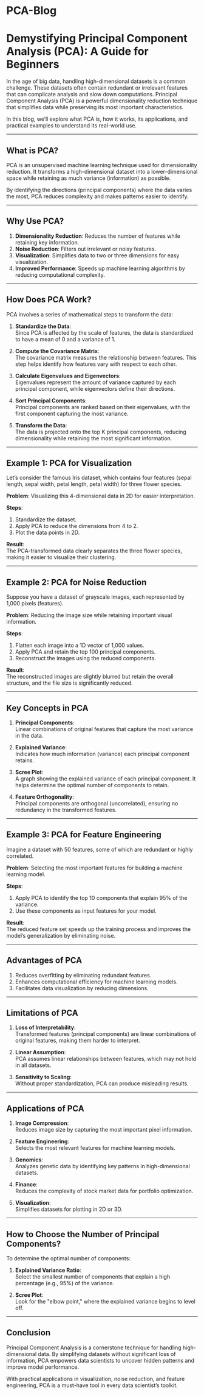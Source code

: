 # PCA-Blog
# Demystifying Principal Component Analysis (PCA): A Guide for Beginners

In the age of big data, handling high-dimensional datasets is a common challenge. These datasets often contain redundant or irrelevant features that can complicate analysis and slow down computations. Principal Component Analysis (PCA) is a powerful dimensionality reduction technique that simplifies data while preserving its most important characteristics.

In this blog, we’ll explore what PCA is, how it works, its applications, and practical examples to understand its real-world use.

---

## What is PCA?

PCA is an unsupervised machine learning technique used for dimensionality reduction. It transforms a high-dimensional dataset into a lower-dimensional space while retaining as much variance (information) as possible.

By identifying the directions (principal components) where the data varies the most, PCA reduces complexity and makes patterns easier to identify.

---

## Why Use PCA?

1. **Dimensionality Reduction**: Reduces the number of features while retaining key information.
2. **Noise Reduction**: Filters out irrelevant or noisy features.
3. **Visualization**: Simplifies data to two or three dimensions for easy visualization.
4. **Improved Performance**: Speeds up machine learning algorithms by reducing computational complexity.

---

## How Does PCA Work?

PCA involves a series of mathematical steps to transform the data:

1. **Standardize the Data**:  
   Since PCA is affected by the scale of features, the data is standardized to have a mean of 0 and a variance of 1.

2. **Compute the Covariance Matrix**:  
   The covariance matrix measures the relationship between features. This step helps identify how features vary with respect to each other.

3. **Calculate Eigenvalues and Eigenvectors**:  
   Eigenvalues represent the amount of variance captured by each principal component, while eigenvectors define their directions.

4. **Sort Principal Components**:  
   Principal components are ranked based on their eigenvalues, with the first component capturing the most variance.

5. **Transform the Data**:  
   The data is projected onto the top K principal components, reducing dimensionality while retaining the most significant information.

---

## Example 1: PCA for Visualization

Let’s consider the famous Iris dataset, which contains four features (sepal length, sepal width, petal length, petal width) for three flower species.

**Problem**: Visualizing this 4-dimensional data in 2D for easier interpretation.

**Steps**:

1. Standardize the dataset.
2. Apply PCA to reduce the dimensions from 4 to 2.
3. Plot the data points in 2D.

**Result**:  
The PCA-transformed data clearly separates the three flower species, making it easier to visualize their clustering.

---

## Example 2: PCA for Noise Reduction

Suppose you have a dataset of grayscale images, each represented by 1,000 pixels (features).

**Problem**: Reducing the image size while retaining important visual information.

**Steps**:

1. Flatten each image into a 1D vector of 1,000 values.
2. Apply PCA and retain the top 100 principal components.
3. Reconstruct the images using the reduced components.

**Result**:  
The reconstructed images are slightly blurred but retain the overall structure, and the file size is significantly reduced.

---

## Key Concepts in PCA

1. **Principal Components**:  
   Linear combinations of original features that capture the most variance in the data.

2. **Explained Variance**:  
   Indicates how much information (variance) each principal component retains.

3. **Scree Plot**:  
   A graph showing the explained variance of each principal component. It helps determine the optimal number of components to retain.

4. **Feature Orthogonality**:  
   Principal components are orthogonal (uncorrelated), ensuring no redundancy in the transformed features.

---

## Example 3: PCA for Feature Engineering

Imagine a dataset with 50 features, some of which are redundant or highly correlated.

**Problem**: Selecting the most important features for building a machine learning model.

**Steps**:

1. Apply PCA to identify the top 10 components that explain 95% of the variance.
2. Use these components as input features for your model.

**Result**:  
The reduced feature set speeds up the training process and improves the model’s generalization by eliminating noise.

---

## Advantages of PCA

1. Reduces overfitting by eliminating redundant features.
2. Enhances computational efficiency for machine learning models.
3. Facilitates data visualization by reducing dimensions.

---

## Limitations of PCA

1. **Loss of Interpretability**:  
   Transformed features (principal components) are linear combinations of original features, making them harder to interpret.

2. **Linear Assumption**:  
   PCA assumes linear relationships between features, which may not hold in all datasets.

3. **Sensitivity to Scaling**:  
   Without proper standardization, PCA can produce misleading results.

---

## Applications of PCA

1. **Image Compression**:  
   Reduces image size by capturing the most important pixel information.

2. **Feature Engineering**:  
   Selects the most relevant features for machine learning models.

3. **Genomics**:  
   Analyzes genetic data by identifying key patterns in high-dimensional datasets.

4. **Finance**:  
   Reduces the complexity of stock market data for portfolio optimization.

5. **Visualization**:  
   Simplifies datasets for plotting in 2D or 3D.

---

## How to Choose the Number of Principal Components?

To determine the optimal number of components:

1. **Explained Variance Ratio**:  
   Select the smallest number of components that explain a high percentage (e.g., 95%) of the variance.

2. **Scree Plot**:  
   Look for the "elbow point," where the explained variance begins to level off.

---

## Conclusion

Principal Component Analysis is a cornerstone technique for handling high-dimensional data. By simplifying datasets without significant loss of information, PCA empowers data scientists to uncover hidden patterns and improve model performance.

With practical applications in visualization, noise reduction, and feature engineering, PCA is a must-have tool in every data scientist’s toolkit.

